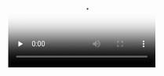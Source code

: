
<video id="video" controls="" preload="none" poster="封面">
      <source id="mp4" src="https://bafybeib5gkxvkhhtlcxeleoyqfnetjs7c7ep6rzfy3l2hrnevzet6yptya.ipfs.ipfs-gateway.cloud/?filename=%E5%A5%87%E6%80%AA%E7%9A%84%E6%95%B0%E5%AD%A6%E5%AE%B6%2000_29_20-00_32_00.mp4" type="video/mp4">
</videos>